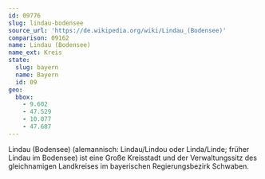 ```yaml
---
id: 09776
slug: lindau-bodensee
source_url: 'https://de.wikipedia.org/wiki/Lindau_(Bodensee)'
comparison: 09162
name: Lindau (Bodensee)
name_ext: Kreis
state:
  slug: bayern
  name: Bayern
  id: 09
geo:
  bbox:
    - 9.602
    - 47.529
    - 10.077
    - 47.687
---
```


Lindau (Bodensee) (alemannisch: Lindau/Lindou oder Linda/Linde; früher Lindau im Bodensee) ist eine Große Kreisstadt und der Verwaltungssitz des gleichnamigen Landkreises im bayerischen Regierungsbezirk Schwaben.
